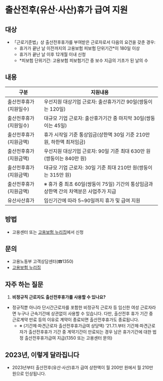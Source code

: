 # 출산전후(유산·사산)휴가 급여 지원

## 대상
- 「근로기준법」상 출산전후휴가를 부여받은 근로자로서 다음의 요건을 갖춘 경우:
  * 휴가가 끝난 날 이전까지의 고용보험 피보험 단위기간*이 180일 이상
  * 휴가가 끝난 날 이후 12개월 이내 신청
  * *피보험 단위기간: 고용보험 피보험기간 중 보수 지급의 기초가 된 날의 수

## 내용
| 구분 | 지원내용 |
|------|----------|
| 출산전후휴가 (지원일수) | 우선지원 대상기업 근로자: 출산휴가기간 90일(쌍둥이는 120일) |
| 출산전후휴가 (지원일수) | 대규모 기업 근로자: 출산휴가기간 중 마지막 30일(쌍둥이는 45일) |
| 출산전후휴가 (지원금액) | 휴가 시작일 기준 통상임금(상한액 30일 기준 210만 원, 하한액 최저임금) |
| 출산전후휴가 (지원금액) | 우선지원 대상기업 근로자: 90일 기준 최대 630만 원(쌍둥이는 840만 원) |
| 출산전후휴가 (지원금액) | 대규모 기업 근로자: 30일 기준 최대 210만 원(쌍둥이는 315만 원) |
| 출산전후휴가 (지원금액) | ※ 휴가 중 최초 60일(쌍둥이 75일) 기간의 통상임금과 상한액 간의 차액분은 사업주가 지급 |
| 유산사산휴가 | 임신기간에 따라 5~90일까지 휴가 및 급여 지원 |

## 방법
- 고용센터 또는 [고용보험 누리집](www.ei.go.kr)에서 신청

## 문의
- 고용노동부 고객상담센터(☎1350)
- [고용보험 누리집](www.ei.go.kr)

## 자주 하는 질문
1. **비정규직 근로자도 출산전후휴가를 사용할 수 있나요?**
  - 정규직뿐 아니라 단시간근로자를 포함한 비정규직 근로자 등 임신한 여성 근로자라면 누구나 근속기간에 상관없이 사용할 수 있습니다. 다만, 출산전후 휴가 기간 중 근로계약 만료 등의 이유로 계약이 종료되면 출산전후휴가도 종료됩니다.
    - ※ (기간제·파견근로자 출산전후휴가급여 상당액) ’21.7.1.부터 기간제·파견근로자가 출산전후휴가 기간 중 계약기간이 만료되는 경우 남은 휴가기간에 대한 법정 출산전후휴가급여 지급(1350 또는 고용센터 문의)

## 2023년, 이렇게 달라집니다
- 2023년부터 출산전후(유산·사산)휴가 급여 상한액이 월 200만 원에서 월 210만 원으로 인상됩니다.
